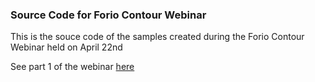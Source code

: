 ### Source Code for Forio Contour Webinar

This is the souce code of the samples created during the Forio Contour Webinar held on April 22nd

See part 1 of the webinar [here](http://youtu.be/mLyr0waarnE)
